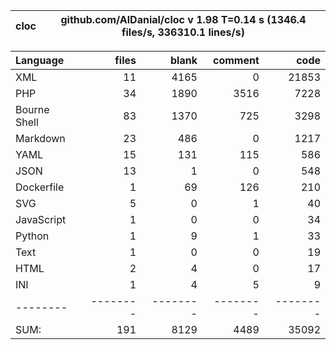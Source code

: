 cloc|github.com/AlDanial/cloc v 1.98  T=0.14 s (1346.4 files/s, 336310.1 lines/s)
--- | ---

Language|files|blank|comment|code
:-------|-------:|-------:|-------:|-------:
XML|11|4165|0|21853
PHP|34|1890|3516|7228
Bourne Shell|83|1370|725|3298
Markdown|23|486|0|1217
YAML|15|131|115|586
JSON|13|1|0|548
Dockerfile|1|69|126|210
SVG|5|0|1|40
JavaScript|1|0|0|34
Python|1|9|1|33
Text|1|0|0|19
HTML|2|4|0|17
INI|1|4|5|9
--------|--------|--------|--------|--------
SUM:|191|8129|4489|35092
